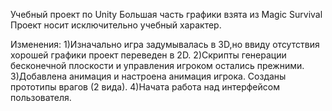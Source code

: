 Учебный проект по Unity
Большая часть графики взята из Magic Survival
Проект носит исключительно учебный характер.

Изменения:
1)Изначально игра задумывалась в 3D,но ввиду отсутствия хорошей графики проект переведен в 2D.
2)Скрипты генерации бесконечной плоскости и управления игроком остались прежними.
3)Добавлена анимация и настроена анимация игрока. Созданы прототипы врагов (2 вида).
4)Начата работа над интерфейсом пользователя.